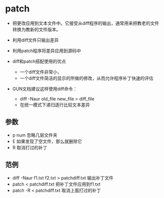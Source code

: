 # patch 

- 把更改应用到文本文件中。它接受从diff程序的输出，通常用来把教老的文件转换为教新的文件版本。

- 利用diff文件只输出差异
- 利用patch程序将差异应用到源码中

- diff和patch搭配使用的优点
	- 一个diff文件非常小，
	- 一个diff文件简洁的显示的所做的修改，从而允许程序补丁快速的评估

- GUN文档建议这样使用diff命令：
	- diff -Naur old_file new_file > diff_file
	- 在统一模式下递归逐行比较文本差异

## 参数
- p num 忽略几层文件夹
- E 如果发现了空文件，那么就删除它
- R 取消打过的补丁

## 范例
- diff -Naur f1.txt f2.txt > patchdiff.txt 输出补丁文件
- patch < patchdiff.txt  把补丁文件应用到f1.txt
- patch -R < patchdiff.txt 取消上面打过的补丁
